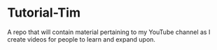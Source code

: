 # Tutorial-Tim
A repo that will contain material pertaining to my YouTube channel as I create videos for people to learn and expand upon.
